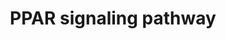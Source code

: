 ---
annotations:
- id: PW:0001355
  parent: regulatory pathway
  type: Pathway Ontology
  value: peroxisome proliferator-activated receptor signaling pathway
authors:
- Khanspers
- MaintBot
- Eweitz
description: 'Peroxisome proliferator-activated receptors (PPARs) are nuclear hormone
  receptors that are activated by fatty acids and their derivatives. PPAR has three
  subtypes (PPARalpha, beta/delta, and gamma) showing different expression patterns
  in vertebrates. Each of them is encoded in a separate gene and binds fatty acids
  and eicosanoids. PPARalpha plays a role in the clearance of circulating or cellular
  lipids via the regulation of gene expression involved in lipid metabolism in liver
  and skeletal muscle. PPARbeta/delta is involved in lipid oxidation and cell proliferation.
  PPARgamma promotes adipocyte differentiation to enhance blood glucose uptake.  Source:
  KEGG (http://www.genome.jp/dbget-bin/www_bget?pathway+dre03320)'
last-edited: 2021-05-15
organisms:
- Danio rerio
redirect_from:
- /index.php/Pathway:WP4020
- /instance/WP4020
revision: null
schema-jsonld:
- '@context': https://schema.org/
  '@id': https://wikipathways.github.io/pathways/WP4020.html
  '@type': Dataset
  creator:
    '@type': Organization
    name: WikiPathways
  description: 'Peroxisome proliferator-activated receptors (PPARs) are nuclear hormone
    receptors that are activated by fatty acids and their derivatives. PPAR has three
    subtypes (PPARalpha, beta/delta, and gamma) showing different expression patterns
    in vertebrates. Each of them is encoded in a separate gene and binds fatty acids
    and eicosanoids. PPARalpha plays a role in the clearance of circulating or cellular
    lipids via the regulation of gene expression involved in lipid metabolism in liver
    and skeletal muscle. PPARbeta/delta is involved in lipid oxidation and cell proliferation.
    PPARgamma promotes adipocyte differentiation to enhance blood glucose uptake.  Source:
    KEGG (http://www.genome.jp/dbget-bin/www_bget?pathway+dre03320)'
  keywords:
  - 9-cis-Retinoic acid
  - Adipocyokine
  - Chylomicron
  - Clofibrate
  - Gluconeogenesis
  - NSAIDs
  - VLDL
  - acaa1
  - acadl
  - acadm
  - acox1
  - acox3
  - acs11a
  - acs11b
  - acs13a
  - acs13b
  - acs14a
  - acs14b
  - acs15
  - acs16
  - acsbg1
  - acsbg2
  - adipoqa
  - adipoqb
  - angpt14
  - apoa1a
  - aqp7
  - cd36
  - cpt1aa
  - cpt1ab
  - cpt2
  - cyp27a1.2
  - cyp27a1.4
  - cyp7a1
  - cyp8b1
  - dbi
  - ehhadh
  - eicosanoid
  - fabp1a
  - fabp2
  - fabp3
  - fabp6
  - fabp7a
  - fabp7b
  - fads2
  - ilk
  - lpl
  - nr1h3
  - pck1
  - pck2
  - pdpk1b
  - plin2
  - pltp
  - pparab
  - rxrga
  - saturated fatty acids
  - scd
  - scdb
  - scp2a
  - 'si:ch211-202a12.4 '
  - si:dkey-91i10.3
  - signaling pathway
  - slc27a1a
  - slc27a1b
  - slc27a4
  - slc27a6
  - sorbs1
  - thiazolidinediones
  - ubb
  - ubc
  - unsaturated fatty acids
  - zgc:101540
  - zgc:172295
  license: CC0
  name: PPAR signaling pathway
seo: CreativeWork
title: PPAR signaling pathway
wpid: WP4020
---
